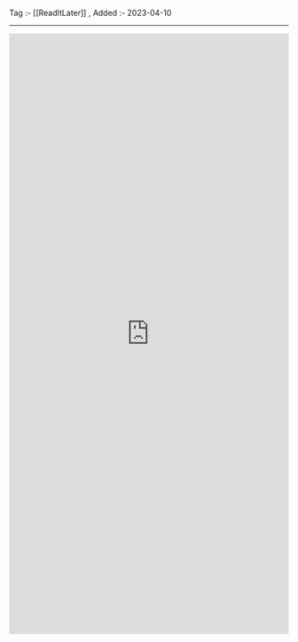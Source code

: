 Tag :- [[ReadItLater]] , 
Added :- 2023-04-10

-----
<iframe src="https://www.linkedin.com/embed/feed/update/urn:li:share:7050837509844447232" height="1082" width="504" frameborder="0" allowfullscreen="" title="Embedded post"></iframe>